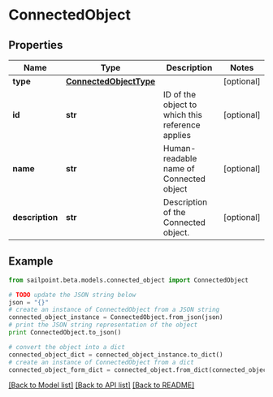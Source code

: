 # ConnectedObject


## Properties

Name | Type | Description | Notes
------------ | ------------- | ------------- | -------------
**type** | [**ConnectedObjectType**](ConnectedObjectType.md) |  | [optional] 
**id** | **str** | ID of the object to which this reference applies | [optional] 
**name** | **str** | Human-readable name of Connected object | [optional] 
**description** | **str** | Description of the Connected object. | [optional] 

## Example

```python
from sailpoint.beta.models.connected_object import ConnectedObject

# TODO update the JSON string below
json = "{}"
# create an instance of ConnectedObject from a JSON string
connected_object_instance = ConnectedObject.from_json(json)
# print the JSON string representation of the object
print ConnectedObject.to_json()

# convert the object into a dict
connected_object_dict = connected_object_instance.to_dict()
# create an instance of ConnectedObject from a dict
connected_object_form_dict = connected_object.from_dict(connected_object_dict)
```
[[Back to Model list]](../README.md#documentation-for-models) [[Back to API list]](../README.md#documentation-for-api-endpoints) [[Back to README]](../README.md)



